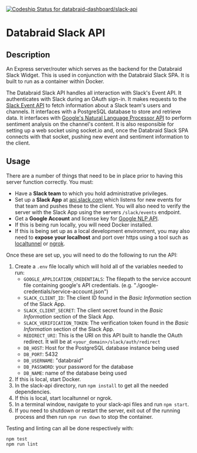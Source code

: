 [ ![Codeship Status for databraid-dashboard/slack-api](https://app.codeship.com/projects/623bb170-6021-0135-e845-2e6fa0f02ff3/status?branch=master)](https://app.codeship.com/projects/239348)

# Databraid Slack API

## Description

An Express server/router which serves as the backend for the Databraid Slack Widget. This is used in conjunction with the Databraid Slack SPA. It is built to run as a container within Docker.

The Databraid Slack API handles all interaction with Slack's Event API. It authenticates with Slack during an OAuth sign-in. It makes requests to the [Slack Event API](https://api.slack.com/events-api) to fetch information about a Slack team's users and channels. It interfaces with a PostgreSQL database to store and retrieve data. It interfaces with [Google's Natural Language Processor API](https://cloud.google.com/natural-language/docs/getting-started) to perform sentiment analysis on the channel's content. It is also responsible for setting up a web socket using socket.io and, once the Databraid Slack SPA connects with that socket, pushing new event and sentiment information to the client.

## Usage

There are a number of things that need to be in place prior to having this server function correctly. You must:

- Have a __Slack team__ to which you hold administrative privileges.
- Set up a __Slack App__ at [api.slack.com](https://api.slack.com/) which listens for new events for that team and pushes these to the client. You will also need to verify the server with the Slack App using the servers `/slack/events` endpoint.
- Get a __Google Account__ and license key for [Google NLP API](https://cloud.google.com/natural-language/docs/getting-started).
- If this is being run locally, you will need Docker installed.
- If this is being set up as a local development environment, you may also need to __expose your localhost__ and port over https using a tool such as [localtunnel](https://localtunnel.github.io/www/) or [ngrok](https://ngrok.com/download).

Once these are set up, you will need to do the following to run the API:

1. Create a `.env` file locally which will hold all of the variables needed to run:
    - `GOOGLE_APPLICATION_CREDENTIALS`: The filepath to the service account file containing google's API credentials. (e.g. "./google-credentials/service-account.json")
    - `SLACK_CLIENT_ID`: The client ID found in the _Basic Information_ section of the Slack App.
    - `SLACK_CLIENT_SECRET`: The client secret found in the _Basic Information_ section of the Slack App.
    - `SLACK_VERIFICATION_TOKEN`: The verification token found in the _Basic Information_ section of the Slack App.
    - `REDIRECT_URI`: This is the URI on this API built to handle the OAuth redirect. It will be at `<your_domain>/slack/auth/redirect`
    - `DB_HOST`: Host for the PostgreSQL database instance being used
    - `DB_PORT`: 5432
    - `DB_USERNAME`: "databraid"
    - `DB_PASSWORD`: your password for the database
    - `DB_NAME`: name of the database being used
1. If this is local, start Docker.
1. In the slack-api directory, run `npm install` to get all the needed dependencies.
1. If this is local, start localtunnel or ngrok.
1. In a terminal window, navigate to your slack-api files and run `npm start`.
1. If you need to shutdown or restart the server, exit out of the running process and then run `npm run down` to stop the container.

Testing and linting can all be done respectively with:

```
npm test
npm run lint
```